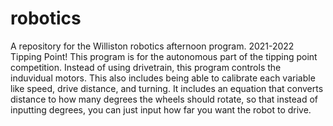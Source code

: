 # robotics
A repository for the Williston robotics afternoon program.
2021-2022 Tipping Point!
This program is for the autonomous part of the tipping point competition. Instead of using drivetrain, this program controls the induvidual motors. This also includes being able to calibrate each variable like speed, drive distance, and turning. It includes an equation that converts distance to how many degrees the wheels should rotate, so that instead of inputting degrees, you can just input how far you want the robot to drive.
